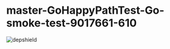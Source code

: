# master-GoHappyPathTest-Go-smoke-test-9017661-610

![depshield](https://ci.dev.depshield.sonatype.org/badges/depshield-ci/master-GoHappyPathTest-Go-smoke-test-9017661-610/depshield.svg)